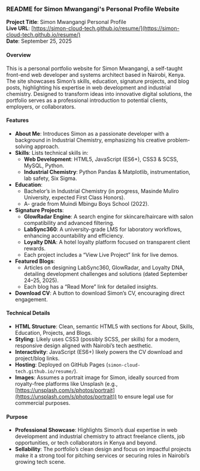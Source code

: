 ### README for Simon Mwangangi's Personal Profile Website

**Project Title**: Simon Mwangangi Personal Profile  
**Live URL**: [https://simon-cloud-tech.github.io/resume/](https://simon-cloud-tech.github.io/resume/)  
**Date**: September 25, 2025

#### Overview
This is a personal portfolio website for Simon Mwangangi, a self-taught front-end web developer and systems architect based in Nairobi, Kenya. The site showcases Simon’s skills, education, signature projects, and blog posts, highlighting his expertise in web development and industrial chemistry. Designed to transform ideas into innovative digital solutions, the portfolio serves as a professional introduction to potential clients, employers, or collaborators.

#### Features
- **About Me**: Introduces Simon as a passionate developer with a background in Industrial Chemistry, emphasizing his creative problem-solving approach.
- **Skills**: Lists technical skills in:
  - **Web Development**: HTML5, JavaScript (ES6+), CSS3 & SCSS, MySQL, Python.
  - **Industrial Chemistry**: Python Pandas & Matplotlib, instrumentation, lab safety, Six Sigma.
- **Education**:
  - Bachelor’s in Industrial Chemistry (in progress, Masinde Muliro University, expected First Class Honors).
  - A- grade from Muindi Mbingu Boys School (2022).
- **Signature Projects**:
  - **GlowRadar Engine**: A search engine for skincare/haircare with salon compatibility and advanced filtering.
  - **LabSync360**: A university-grade LMS for laboratory workflows, enhancing accountability and efficiency.
  - **Loyalty DNA**: A hotel loyalty platform focused on transparent client rewards.
  - Each project includes a “View Live Project” link for live demos.
- **Featured Blogs**:
  - Articles on designing LabSync360, GlowRadar, and Loyalty DNA, detailing development challenges and solutions (dated September 24–25, 2025).
  - Each blog has a “Read More” link for detailed insights.
- **Download CV**: A button to download Simon’s CV, encouraging direct engagement.

#### Technical Details
- **HTML Structure**: Clean, semantic HTML5 with sections for About, Skills, Education, Projects, and Blogs.
- **Styling**: Likely uses CSS3 (possibly SCSS, per skills) for a modern, responsive design aligned with Nairobi’s tech aesthetic.
- **Interactivity**: JavaScript (ES6+) likely powers the CV download and project/blog links.
- **Hosting**: Deployed on GitHub Pages (`simon-cloud-tech.github.io/resume/`).
- **Images**: Assumes a portrait image for Simon, ideally sourced from royalty-free platforms like Unsplash (e.g., [https://unsplash.com/s/photos/portrait](https://unsplash.com/s/photos/portrait)) to ensure legal use for commercial purposes.

#### Purpose
- **Professional Showcase**: Highlights Simon’s dual expertise in web development and industrial chemistry to attract freelance clients, job opportunities, or tech collaborators in Kenya and beyond.
- **Sellability**: The portfolio’s clean design and focus on impactful projects make it a strong tool for pitching services or securing roles in Nairobi’s growing tech scene.


